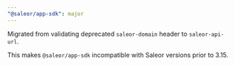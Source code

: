 ```yaml
---
"@saleor/app-sdk": major
---
```


Migrated from validating deprecated `saleor-domain` header to `saleor-api-url`.

This makes `@saleor/app-sdk` incompatible with Saleor versions prior to 3.15.
